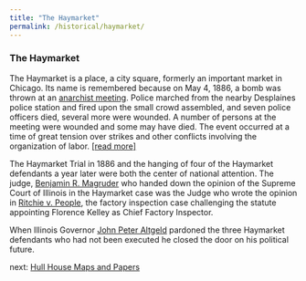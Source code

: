 ```yaml
---
title: "The Haymarket"
permalink: /historical/haymarket/
---
```


### The Haymarket

The Haymarket is a place, a city square, formerly an important market in Chicago. Its name is remembered because on May 4, 1886, a bomb was thrown at an [anarchist meeting](/context/movements/haymarket/). Police marched from the nearby Desplaines police station and fired upon the small crowd assembled, and seven police officers died, several more were wounded. A number of persons at the meeting were wounded and some may have died. The event occurred at a time of great tension over strikes and other conflicts involving the organization of labor. [[read more]](http://www.encyclopedia.chicagohistory.org/pages/571.html)

The Haymarket Trial in 1886 and the hanging of four of the Haymarket defendants a year later were both the center of national attention. The judge, [Benjamin R. Magruder](/legal/judges/benjamindrakemagruder) who handed down the opinion of the Supreme Court of Illinois in the Haymarket case was the Judge who wrote the opinion in [Ritchie v. People](/legal/court), the factory inspection case challenging the statute appointing Florence Kelley as Chief Factory Inspector.

When Illinois Governor [John Peter Altgeld](/historical/altgeld) pardoned the three Haymarket defendants who had not been executed he closed the door on his political future.


next:  [Hull House Maps and Papers](/historical/hullhouse/)